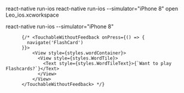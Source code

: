 react-native run-ios
react-native run-ios --simulator="iPhone 8"
open Leo_ios.xcworkspace

react-native run-ios --simulator="iPhone 8"




          {/* <TouchableWithoutFeedback onPress={() => {
            navigate('FlashCard')
          }}>
              <View style={styles.wordContainer}>
                <View style={styles.WordTile}>
                  <Text style={styles.WordTileText}>{`Want to play Flashcards?`}</Text>
                </View>
              </View>
          </TouchableWithoutFeedback> */}
